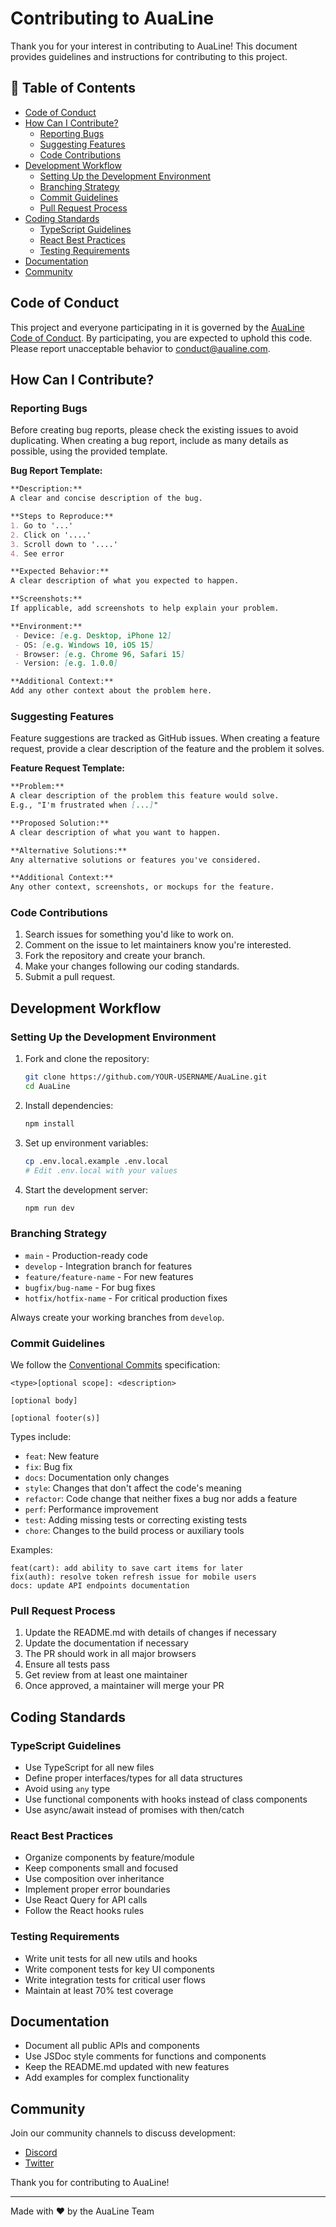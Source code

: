 # Contributing to AuaLine

Thank you for your interest in contributing to AuaLine! This document provides guidelines and instructions for contributing to this project.

## 📝 Table of Contents

- [Code of Conduct](#code-of-conduct)
- [How Can I Contribute?](#how-can-i-contribute)
  - [Reporting Bugs](#reporting-bugs)
  - [Suggesting Features](#suggesting-features)
  - [Code Contributions](#code-contributions)
- [Development Workflow](#development-workflow)
  - [Setting Up the Development Environment](#setting-up-the-development-environment)
  - [Branching Strategy](#branching-strategy)
  - [Commit Guidelines](#commit-guidelines)
  - [Pull Request Process](#pull-request-process)
- [Coding Standards](#coding-standards)
  - [TypeScript Guidelines](#typescript-guidelines)
  - [React Best Practices](#react-best-practices)
  - [Testing Requirements](#testing-requirements)
- [Documentation](#documentation)
- [Community](#community)

## Code of Conduct

This project and everyone participating in it is governed by the [AuaLine Code of Conduct](CODE_OF_CONDUCT.md). By participating, you are expected to uphold this code. Please report unacceptable behavior to [conduct@aualine.com](mailto:conduct@aualine.com).

## How Can I Contribute?

### Reporting Bugs

Before creating bug reports, please check the existing issues to avoid duplicating. When creating a bug report, include as many details as possible, using the provided template.

**Bug Report Template:**
```markdown
**Description:**
A clear and concise description of the bug.

**Steps to Reproduce:**
1. Go to '...'
2. Click on '....'
3. Scroll down to '....'
4. See error

**Expected Behavior:**
A clear description of what you expected to happen.

**Screenshots:**
If applicable, add screenshots to help explain your problem.

**Environment:**
 - Device: [e.g. Desktop, iPhone 12]
 - OS: [e.g. Windows 10, iOS 15]
 - Browser: [e.g. Chrome 96, Safari 15]
 - Version: [e.g. 1.0.0]

**Additional Context:**
Add any other context about the problem here.
```

### Suggesting Features

Feature suggestions are tracked as GitHub issues. When creating a feature request, provide a clear description of the feature and the problem it solves.

**Feature Request Template:**
```markdown
**Problem:**
A clear description of the problem this feature would solve. 
E.g., "I'm frustrated when [...]"

**Proposed Solution:**
A clear description of what you want to happen.

**Alternative Solutions:**
Any alternative solutions or features you've considered.

**Additional Context:**
Any other context, screenshots, or mockups for the feature.
```

### Code Contributions

1. Search issues for something you'd like to work on.
2. Comment on the issue to let maintainers know you're interested.
3. Fork the repository and create your branch.
4. Make your changes following our coding standards.
5. Submit a pull request.

## Development Workflow

### Setting Up the Development Environment

1. Fork and clone the repository:
   ```bash
   git clone https://github.com/YOUR-USERNAME/AuaLine.git
   cd AuaLine
   ```

2. Install dependencies:
   ```bash
   npm install
   ```

3. Set up environment variables:
   ```bash
   cp .env.local.example .env.local
   # Edit .env.local with your values
   ```

4. Start the development server:
   ```bash
   npm run dev
   ```

### Branching Strategy

- `main` - Production-ready code
- `develop` - Integration branch for features
- `feature/feature-name` - For new features
- `bugfix/bug-name` - For bug fixes
- `hotfix/hotfix-name` - For critical production fixes

Always create your working branches from `develop`.

### Commit Guidelines

We follow the [Conventional Commits](https://www.conventionalcommits.org/) specification:

```
<type>[optional scope]: <description>

[optional body]

[optional footer(s)]
```

Types include:
- `feat`: New feature
- `fix`: Bug fix
- `docs`: Documentation only changes
- `style`: Changes that don't affect the code's meaning
- `refactor`: Code change that neither fixes a bug nor adds a feature
- `perf`: Performance improvement
- `test`: Adding missing tests or correcting existing tests
- `chore`: Changes to the build process or auxiliary tools

Examples:
```
feat(cart): add ability to save cart items for later
fix(auth): resolve token refresh issue for mobile users
docs: update API endpoints documentation
```

### Pull Request Process

1. Update the README.md with details of changes if necessary
2. Update the documentation if necessary
3. The PR should work in all major browsers
4. Ensure all tests pass
5. Get review from at least one maintainer
6. Once approved, a maintainer will merge your PR

## Coding Standards

### TypeScript Guidelines

- Use TypeScript for all new files
- Define proper interfaces/types for all data structures
- Avoid using `any` type
- Use functional components with hooks instead of class components
- Use async/await instead of promises with then/catch

### React Best Practices

- Organize components by feature/module
- Keep components small and focused
- Use composition over inheritance
- Implement proper error boundaries
- Use React Query for API calls
- Follow the React hooks rules

### Testing Requirements

- Write unit tests for all new utils and hooks
- Write component tests for key UI components
- Write integration tests for critical user flows
- Maintain at least 70% test coverage

## Documentation

- Document all public APIs and components
- Use JSDoc style comments for functions and components
- Keep the README.md updated with new features
- Add examples for complex functionality

## Community

Join our community channels to discuss development:
- [Discord](https://discord.gg/aualine)
- [Twitter](https://twitter.com/AuaLine)

Thank you for contributing to AuaLine!

---

Made with ❤️ by the AuaLine Team 